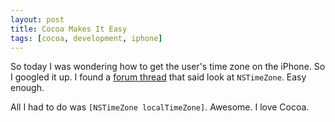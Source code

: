 ```yaml
---
layout: post
title: Cocoa Makes It Easy
tags: [cocoa, development, iphone]
---
```


So today I was wondering how to get the user's time zone on the iPhone. So I googled it up. I found a [forum thread](http://www.iphonedevsdk.com/forum/iphone-sdk-development/13234-how-get-time-zone.html) that said look at `NSTimeZone`. Easy enough.

All I had to do was `[NSTimeZone localTimeZone]`. Awesome. I love Cocoa.

